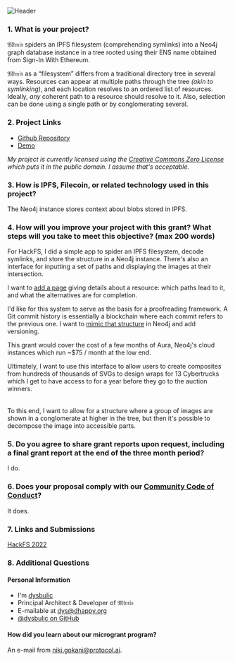 ![Header](https://github.com/dhappy/forests/raw/main/public/header.svg)

### 1. What is your project?

𝔐𝔦̈𝔪𝔦𝔰 spiders an IPFS filesystem (comprehending symlinks) into a Neo4j graph database instance in a tree rooted using their ENS name obtained from Sign-In With Ethereum.

𝔐𝔦̈𝔪𝔦𝔰 as a “filesystem” differs from a traditional directory tree in several ways. Resources can appear at multiple paths through the tree *(akin to symlinking)*, and each location resolves to an ordered list of resources. Ideally, *any* coherent path to a resource should resolve to it. Also, selection can be done using a single path or by conglomerating several.

### 2. Project Links

* [Github Repository](https://github.com/dhappy/forests/)
* [Demo](https://mimisb.run)

*My project is currently licensed using the [Creative Commons Zero License](https://creativecommons.org/share-your-work/public-domain/cc0/) which puts it in the public domain. I assume that's acceptable.*

### 3. How is IPFS, Filecoin, or related technology used in this project?

The Neo4j instance stores context about blobs stored in IPFS.

### 4. How will you improve your project with this grant? What steps will you take to meet this objective? (max 200 words)

For HackFS, I did a simple app to spider an IPFS filesystem, decode symlinks, and store the structure in a Neo4j instance. There's also an interface for inputting a set of paths and displaying the images at their intersection.

I want to [add a page](//github.com/dhappy/forests/issues/6) giving details about a resource: which paths lead to it, and what the alternatives are for completion.

I'd like for this system to serve as the basis for a proofreading framework. A Git commit history is essentially a blockchain where each commit refers to the previous one. I want to [mimic that structure](//github.com/dhappy/forests/issues/14) in Neo4j and add versioning.

This grant would cover the cost of a few months of Aura, Neo4j's cloud instances which run ~$75 / month at the low end.

Ultimately, I want to use this interface to allow users to create composites from hundreds of thousands of SVGs to design wraps for 13 Cybertrucks which I get to have access to for a year before they go to the auction winners.

<p align="center">
  <img src="https://github.com/dhappy/forests/raw/main/public/cybertruck.svg" 
  width="5rem"/>
</p>

To this end, I want to allow for a structure where a group of images are shown in a conglomerate at higher in the tree, but then it's possible to decompose the image into accessible parts.

### 5. Do you agree to share grant reports upon request, including a final grant report at the end of the three month period?

I do.

### 6. Does your proposal comply with our [Community Code of Conduct](https://github.com/filecoin-project/community/blob/master/CODE_OF_CONDUCT.md)?

It does.

### 7. Links and Submissions

[HackFS 2022](https://ethglobal.com/showcase/mimis-zd5sn)

### 8. Additional Questions

#### Personal Information

* I'm [dysbulic](https://dhappy.org)
* Principal Architect & Developer of 𝔐𝔦̈𝔪𝔦𝔰
* E-mailable at [dys@dhappy.org](mailto:dys@dhappy.org)
* [@dysbulic on GitHub](https://github.com/dysbulic)

#### How did you learn about our microgrant program?

An e-mail from [niki.gokani@protocol.ai](mailto:niki.gokani@protocol.ai).

<p align="center">
  <img src="https://github.com/dhappy/forests/raw/main/public/logo.svg" width="3rem"/>
</p>
